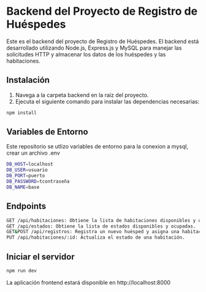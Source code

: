 # Backend del Proyecto de Registro de Huéspedes

Este es el backend del proyecto de Registro de Huéspedes. El backend está desarrollado utilizando Node.js, Express.js y MySQL para manejar las solicitudes HTTP y almacenar los datos de los huéspedes y las habitaciones.

## Instalación

1. Navega a la carpeta backend en la raíz del proyecto.
3. Ejecuta el siguiente comando para instalar las dependencias necesarias:

```bash
npm install
```

## Variables de Entorno
Este repositorio se utlizo variables de entorno para la conexion a mysql, crear un archivo .env
```bash
DB_HOST=localhost
DB_USER=usuario
DB_PORT=puerto
DB_PASSWORD=tcontraseña
DB_NAME=base
```

## Endpoints
```bash
GET /api/habitaciones: Obtiene la lista de habitaciones disponibles y ocupadas.
GET /api/estados: Obtiene la lista de estados disponibles y ocupadas.
GET&POST /api/registros: Registra un nuevo huésped y asigna una habitación disponible.
PUT /api/habitaciones/:id: Actualiza el estado de una habitación.
```
## Iniciar el servidor
```bash
npm run dev
```

La aplicación frontend estará disponible en http://localhost:8000

